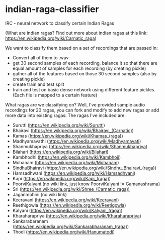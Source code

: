 # indian-raga-classifier
IRC - neural network to classify certain Indian Ragas

(What are indian ragas? Find out more about indian ragas at this link: https://en.wikipedia.org/wiki/Carnatic_raga)

We want to classify them based on a set of recordings that are passed in:

- Convert all of them to .wav
- get 30 second samples of each recording, balance it so that there are equal amount of samples for each recording (by creating pickle)
- gather all of the features based on those 30 second samples (also by creating pickle)
- create train and test split
- train and test on basic dense network using different feature pickles. (Each file is mapped to a certain feature)


What ragas are we classifying on? Well, I've provided sample audio recordings for 20 ragas, you can fork and modify to add new ragas or add more data into existing ragas:
The ragas I've included are:
- Surutti (https://en.wikipedia.org/wiki/Surutti)
- Bhairavi (https://en.wikipedia.org/wiki/Bhairavi_(Carnatic))
- Kamas	(https://en.wikipedia.org/wiki/Khamas_(raga))
- Madhyamavathi	(https://en.wikipedia.org/wiki/Madhyamavati)
- Shanmukhapriya (https://en.wikipedia.org/wiki/Shanmukhapriya)
- Bilahari (https://en.wikipedia.org/wiki/Bilahari)
- Kambhodhi	(https://en.wikipedia.org/wiki/Kambhoji)
- Mohanam (https://en.wikipedia.org/wiki/Mohanam)
- SindhuBhairavi (https://en.wikipedia.org/wiki/Sindhu_Bhairavi_(raga))
- Hamsadhwani (https://en.wikipedia.org/wiki/Hamsadhvani)
- Kapi (https://en.wikipedia.org/wiki/Kapi_(raga))
- PoorviKalyani (no wiki link, just know PoorviKalyani != Gamanashrama)
- Sri (https://en.wikipedia.org/wiki/Shree_(Carnatic_raga))
- Jaganmohini (no wiki link)
- Keeravani (https://en.wikipedia.org/wiki/Keeravani)
- Reethigowla (https://en.wikipedia.org/wiki/Reetigowla)
- Kalyani (https://en.wikipedia.org/wiki/Kalyani_(raga))
- Kharaharapriya (https://en.wikipedia.org/wiki/Kharaharapriya)
- Sankarabaranam (https://en.wikipedia.org/wiki/Sankarabharanam_(raga))
- Thodi (https://en.wikipedia.org/wiki/Hanumatodi)